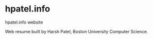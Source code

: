 # hpatel.info
hpatel.info website

Web resume built by Harsh Patel, Boston University Computer Science.
